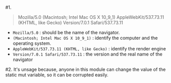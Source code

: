 #1.
> Mozilla/5.0 (Macintosh; Intel Mac OS X 10_9_1) AppleWebKit/537.73.11 (KHTML, like Gecko) Version/7.0.1 Safari/537.73.11

* `Mozilla/5.0` : should be the name of the navigator.
* `(Macintosh; Intel Mac OS X 10_9_1)` : identify the computer and the operating system.
* `AppleWebKit/537.73.11 (KHTML, like Gecko)` : identify the render engine
* `Version/7.0.1 Safari/537.73.11` : the version and the real name of the navigator

#2.
It's unsage because, anyone in this module can change the value of the static mut variable, so it can be corrupted easily.

